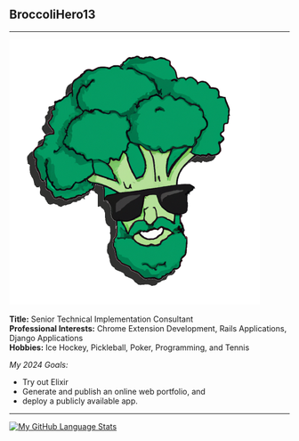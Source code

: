 <h2>BroccoliHero13</h2>
<hr/>

<img src="https://github.com/broccolihero13/broccolihero13/blob/main/embed_glasses.png?raw=true" width="450"> 


**Title:** Senior Technical Implementation Consultant  
**Professional Interests:** Chrome Extension Development, Rails Applications, Django Applications  
**Hobbies:** Ice Hockey, Pickleball, Poker, Programming, and Tennis  

*My 2024 Goals:* 
- Try out Elixir
- Generate and publish an online web portfolio, and
- deploy a publicly available app.
---
[![My GitHub Language Stats](https://github-readme-stats.vercel.app/api/top-langs/?username=broccolihero13&hide=css,scss,html&langs_count=5&theme=tokyonight)]()

